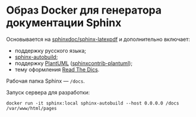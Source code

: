 # Образ Docker для генератора документации Sphinx

Основывается на [sphinxdoc/sphinx-latexpdf](https://hub.docker.com/r/sphinxdoc/sphinx-latexpdf) и дополнительно
включает:

- поддержку русского языка;
- [sphinx-autobuild](https://github.com/executablebooks/sphinx-autobuild);  
- поддержку [PlantUML](https://plantuml.com/ru/) ([sphinxcontrib-plantuml](https://github.com/sphinx-contrib/plantuml));
- тему оформления [Read The Dics](https://sphinx-rtd-theme.readthedocs.io/en/stable/).

Рабочая папка Sphinx — `/docs`.

Запуск сервера для разработки:

    docker run -it sphinx:local sphinx-autobuild --host 0.0.0.0 /docs /var/www/html/pages
